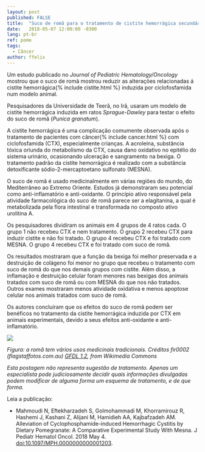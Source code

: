 ```yaml
---
layout: post
published: FALSE
title:  "Suco de romã para o tratamento de cistite hemorrágica secundária a quimioterapia"
date:   2018-05-07 12:00:00 -0300
lang: pt-br
ref: pome
tags:
  - Câncer
author: ffelix
---
```


Um estudo publicado no _Journal of Pediatric Hematology/Oncology_ mostrou que o suco de romã mostrou reduzir as alterações relacionadas á cistite hemorrágica{% include cistite.html %} induzida por ciclofosfamida num modelo animal.
<!--more-->

Pesquisadores da Universidade de Teerã, no Irã, usaram um modelo de cistite hemorrágica induzida em ratos _Sprague-Dawley_ para testar o efeito do suco de romã (_Punica granatum_).

A cistite hemorrágica é uma complicação comumente observada após o tratamento de pacientes com câncer{% include cancer.html %} com ciclofosfamida (CTX), especialmente crianças. A acroleína, substância tóxica oriunda do metabolismo da CTX, causa dano oxidativo no epitélio do sistema urinário, ocasionando ulceração e sangramento na bexiga. O tratamento padrão da cistite hemorrágica é realizado com a substância detoxificante sódio-2-mercaptoetano sulfonato (MESNA).

O suco de romã é usado medicinalmente em várias regiões do mundo, do Mediterrâneo ao Extremo Oriente. Estudos já demonstraram seu potencial como anti-inflamatório e anti-oxidante. O princípio ativo responsável pela atividade farmacológica do suco de romã parece ser a elagitanina, a qual é metabolizada pela flora intestinal e transformada no composto ativo urolitina A.

Os pesquisadores dividiram os animais em 4 grupos de 4 ratos cada. O grupo 1 não recebeu CTX e nem tratamento. O grupo 2 recebeu CTX para induzir cistite e não foi tratado. O grupo 4 recebeu CTX e foi tratado com MESNA. O grupo 4 recebeu CTX e foi tratado com suco de romã.

Os resultados mostraram que a função da bexiga foi melhor preservada e a destruição de colágeno foi menor no grupo que recebeu o tratamento com suco de romã do que nos demais grupos com cistite. Além disso, a inflamação e destruição celular foram menores nas bexigas dos animais tratados com suco de romã ou com MESNA do que nos não tratados. Outros exames mostraram menos atividade oxidativa e menos apoptose celular nos animais tratados com suco de romã.

Os autores concluíram que os efeitos do suco de romã podem ser benéficos no tratamento da cistite hemorrágica induzida por CTX em animais experimentais, devido a seus efeitos anti-oxidante e anti-inflamatório.

![](https://upload.wikimedia.org/wikipedia/commons/5/5d/Pomegranate.jpg)

_Figura: a romã tem vários usos medicinais tradicionais. Créditos fir0002 (flagstaffotos.com.au) [GFDL 1.2](https://www.gnu.org/licenses/old-licenses/fdl-1.2.html), from Wikimedia Commons_

_Esta postagem não representa sugestão de tratamento. Apenas um especialista pode judiciosamente decidir quais informações divulgadas podem modificar de alguma forma um esquema de tratamento, e de que forma._

Leia a publicação:
- Mahmoudi N, Eftekharzadeh S, Golmohammadi M, Khorramirouz R, Hashemi J,
Kashani Z, Alijani M, Hamidieh AA, Kajbafzadeh AM. Alleviation of
Cyclophosphamide-induced Hemorrhagic Cystitis by Dietary Pomegranate: A
Comparative Experimental Study With Mesna. J Pediatr Hematol Oncol. 2018 May 4.
[doi:10.1097/MPH.0000000000001203](https://doi.org/10.1097/MPH.0000000000001203).
